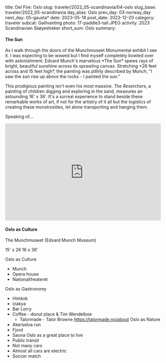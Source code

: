 title: Del Fire: Oslo
slug: traveler/2022_05-scandinavia/04-oslo
slug_base: traveler/2022_05-scandinavia
day_alias: Oslo
prev_day: 03-norway_day
next_day: 05-gausta*
date: 2023-05-18
post_date: 2023-12-20
category: traveler
subcat: Gallivanting
photo: 17-paddle3-tall.JPEG
activity: 2023 Scandinavian Sk&oslash;yestreker
short_sum: Oslo
summary: 

<h4 class="article-subheader">The Sun</h4>
As I walk through the doors of the Munchmuseet
<span class="skewed">Monumental</span> exhibit I see it. I was expecting to be
wowed but I find myself completely bowled over with astonishment. Edvard
Munch's marvelous *The Sun* spews rays of bright, beautiful sunshine
across its sprawling canvas. Stretching *26 feet across and 15 feet high*, the
painting was pithily described by Munch, "I saw the sun rise up above the
rocks - I painted the sun."

This prodigious painting isn't even his most massive. *The Reserchers*, a
painting of children digging and exploring in the sand, measures an
astounding 16' x 36'. It's a surreal experience to stand beside these
remarkable works of art, if not for the artistry of it all but the logistics of
creating these monstrosities, let alone transporting and hanging them.

Speaking of...

<iframe width="100%" height="315" src="https://www.youtube.com/embed/aLdZmqvYuD8?si=rGM0rkDmGLcLmrVS" title="YouTube video player" frameborder="0" allow="accelerometer; autoplay; clipboard-write; encrypted-media; gyroscope; picture-in-picture; web-share" allowfullscreen></iframe>

<h4 class="article-subheader">Oslo as Culture</h4>
The Munchmuseet (Edvard Munch Museum)


15' x 26
16 x 36'


Oslo as Culture
* Munch
* Opera house
* Nationaltheateret

Oslo as Gastronomy
* Himkok
* Izakya
* Bar Lorry
* Coffee - donut place & Tim Wendelboe
	* Talormade - Talor Browne https://talormade.no/about
Oslo as Nature
* Akerselva run
* Fjord
* Sauna
Oslo as a great place to live
* Public transit
* Not many cars
* Almost all cars are electric
* Soccer match